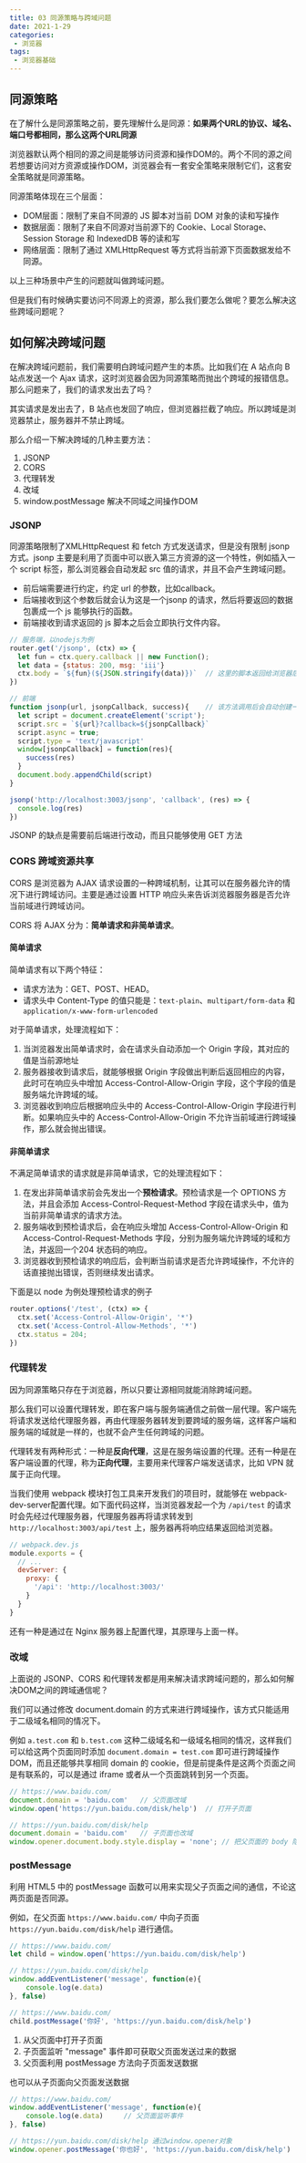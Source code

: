 ```yaml
---
title: 03 同源策略与跨域问题
date: 2021-1-29
categories:
 - 浏览器
tags:
 - 浏览器基础
---
```




## 同源策略

在了解什么是同源策略之前，要先理解什么是同源：**如果两个URL的协议、域名、端口号都相同，那么这两个URL同源**

浏览器默认两个相同的源之间是能够访问资源和操作DOM的。两个不同的源之间若想要访问对方资源或操作DOM，浏览器会有一套安全策略来限制它们，这套安全策略就是同源策略。

同源策略体现在三个层面：

+ DOM层面：限制了来自不同源的 JS 脚本对当前 DOM 对象的读和写操作
+ 数据层面：限制了来自不同源对当前源下的 Cookie、Local Storage、Session Storage 和 IndexedDB 等的读和写
+ 网络层面：限制了通过 XMLHttpRequest 等方式将当前源下页面数据发给不同源。

以上三种场景中产生的问题就叫做跨域问题。

但是我们有时候确实要访问不同源上的资源，那么我们要怎么做呢？要怎么解决这些跨域问题呢？



## 如何解决跨域问题

在解决跨域问题前，我们需要明白跨域问题产生的本质。比如我们在 A 站点向 B 站点发送一个 Ajax 请求，这时浏览器会因为同源策略而抛出个跨域的报错信息。那么问题来了，我们的请求发出去了吗？

其实请求是发出去了，B 站点也发回了响应，但浏览器拦截了响应。所以跨域是浏览器禁止，服务器并不禁止跨域。

那么介绍一下解决跨域的几种主要方法：

1. JSONP
2. CORS
3. 代理转发
4. 改域
5. window.postMessage 解决不同域之间操作DOM




### JSONP

同源策略限制了XMLHttpRequest 和 fetch 方式发送请求，但是没有限制 jsonp 方式。jsonp 主要是利用了页面中可以嵌入第三方资源的这一个特性，例如插入一个 script 标签，那么浏览器会自动发起 src 值的请求，并且不会产生跨域问题。

+ 前后端需要进行约定，约定 url 的参数，比如callback。
+ 后端接收到这个参数后就会认为这是一个jsonp 的请求，然后将要返回的数据包裹成一个 js 能够执行的函数。
+ 前端接收到请求返回的 js 脚本之后会立即执行文件内容。

```js
// 服务端，以nodejs为例
router.get('/jsonp', (ctx) => {
  let fun = ctx.query.callback || new Function();
  let data = {status: 200, msg: 'iii'}
  ctx.body = `${fun}(${JSON.stringify(data)})`	// 这里的脚本返回给浏览器后会自动执行
})

// 前端
function jsonp(url, jsonpCallback, success){	// 该方法调用后会自动创建一个 script 标签，并自动发起请求
  let script = document.createElement('script');
  script.src = `${url}?callback=${jsonpCallback}`
  script.async = true;
  script.type = 'text/javascript'
  window[jsonpCallback] = function(res){
    success(res)
  }
  document.body.appendChild(script)
}

jsonp('http://localhost:3003/jsonp', 'callback', (res) => {
  console.log(res)
})
```

JSONP 的缺点是需要前后端进行改动，而且只能够使用 GET 方法



### CORS 跨域资源共享

CORS 是浏览器为 AJAX 请求设置的一种跨域机制，让其可以在服务器允许的情况下进行跨域访问。主要是通过设置 HTTP 响应头来告诉浏览器服务器是否允许当前域进行跨域访问。

CORS 将 AJAX 分为：**简单请求和非简单请求**。

#### 简单请求

简单请求有以下两个特征：

+ 请求方法为：GET、POST、HEAD。
+ 请求头中 Content-Type 的值只能是：`text-plain`、`multipart/form-data` 和 `application/x-www-form-urlencoded`

对于简单请求，处理流程如下：

1. 当浏览器发出简单请求时，会在请求头自动添加一个 Origin 字段，其对应的值是当前源地址
2. 服务器接收到请求后，就能够根据 Origin 字段做出判断后返回相应的内容，此时可在响应头中增加 Access-Control-Allow-Origin 字段，这个字段的值是服务端允许跨域的域。
3. 浏览器收到响应后根据响应头中的 Access-Control-Allow-Origin 字段进行判断。如果响应头中的 Access-Control-Allow-Origin 不允许当前域进行跨域操作，那么就会抛出错误。

#### 非简单请求

不满足简单请求的请求就是非简单请求，它的处理流程如下：

1. 在发出非简单请求前会先发出一个**预检请求**。预检请求是一个 OPTIONS 方法，并且会添加 Access-Control-Request-Method 字段在请求头中，值为当前非简单请求的请求方法。
2. 服务端收到预检请求后，会在响应头增加 Access-Control-Allow-Origin 和 Access-Control-Request-Methods 字段，分别为服务端允许跨域的域和方法，并返回一个204 状态码的响应。
3. 浏览器收到预检请求的响应后，会判断当前请求是否允许跨域操作，不允许的话直接抛出错误，否则继续发出请求。

下面是以 node 为例处理预检请求的例子

```js
router.options('/test', (ctx) => {
  ctx.set('Access-Control-Allow-Origin', '*')
  ctx.set('Access-Control-Allow-Methods', '*')
  ctx.status = 204;
})
```



### 代理转发

因为同源策略只存在于浏览器，所以只要让源相同就能消除跨域问题。

那么我们可以设置代理转发，即在客户端与服务端通信之前做一层代理。客户端先将请求发送给代理服务器，再由代理服务器转发到要跨域的服务端，这样客户端和服务端的域就是一样的，也就不会产生任何跨域的问题。

代理转发有两种形式：一种是**反向代理**，这是在服务端设置的代理。还有一种是在客户端设置的代理，称为**正向代理**，主要用来代理客户端发送请求，比如 VPN 就属于正向代理。

当我们使用 webpack 模块打包工具来开发我们的项目时，就能够在 webpack-dev-server配置代理。如下面代码这样，当浏览器发起一个为 `/api/test` 的请求时会先经过代理服务器，代理服务器再将请求转发到 `http://localhost:3003/api/test` 上，服务器再将响应结果返回给浏览器。

```js
// webpack.dev.js
module.exports = {
  // ...
  devServer: {
    proxy: {
      '/api': 'http://localhost:3003/'
    }
  }
}
```

还有一种是通过在 Nginx 服务器上配置代理，其原理与上面一样。



### 改域

上面说的 JSONP、CORS 和代理转发都是用来解决请求跨域问题的，那么如何解决DOM之间的跨域通信呢？

我们可以通过修改 document.domain 的方式来进行跨域操作，该方式只能适用于二级域名相同的情况下。

例如 `a.test.com` 和 `b.test.com` 这种二级域名和一级域名相同的情况，这样我们可以给这两个页面同时添加 `document.domain = test.com` 即可进行跨域操作DOM，而且还能够共享相同 domain 的 cookie，但是前提条件是这两个页面之间是有联系的，可以是通过 iframe 或者从一个页面跳转到另一个页面。

```js
// https://www.baidu.com/
document.domain = 'baidu.com'	// 父页面改域
window.open('https://yun.baidu.com/disk/help')	// 打开子页面

// https://yun.baidu.com/disk/help
document.domain = 'baidu.com'	// 子页面也改域
window.opener.document.body.style.display = 'none';	// 把父页面的 body 隐藏掉
```



### postMessage

利用 HTML5 中的 postMessage 函数可以用来实现父子页面之间的通信，不论这两页面是否同源。

例如，在父页面 `https://www.baidu.com/` 中向子页面 `https://yun.baidu.com/disk/help` 进行通信。

```js
// https://www.baidu.com/
let child = window.open('https://yun.baidu.com/disk/help')

// https://yun.baidu.com/disk/help
window.addEventListener('message', function(e){
    console.log(e.data)
}, false)

// https://www.baidu.com/
child.postMessage('你好', 'https://yun.baidu.com/disk/help')
```

1. 从父页面中打开子页面
2. 子页面监听 "message" 事件即可获取父页面发送过来的数据
3. 父页面利用 postMessage 方法向子页面发送数据

也可以从子页面向父页面发送数据

```js
// https://www.baidu.com/
window.addEventListener('message', function(e){
    console.log(e.data)		// 父页面监听事件
}, false)

// https://yun.baidu.com/disk/help 通过window.opener对象
window.opener.postMessage('你也好', 'https://yun.baidu.com/disk/help')
```









